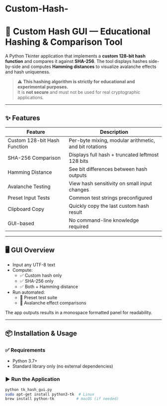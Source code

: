# Custom-Hash-
# 🔐 Custom Hash GUI — Educational Hashing & Comparison Tool

A Python Tkinter application that implements a **custom 128-bit hash function** and compares it against **SHA-256**. The tool displays hashes side-by-side and computes **Hamming distances** to visualize avalanche effects and hash uniqueness.

> ⚠️ **This hashing algorithm is strictly for educational and experimental purposes.**  
> It is **not secure** and must not be used for real cryptographic applications.

---

## ✨ Features

| Feature | Description |
|--------|-------------|
| Custom 128-bit Hash Function | Per-byte mixing, modular arithmetic, and bit rotations |
| SHA-256 Comparison | Displays full hash + truncated leftmost 128 bits |
| Hamming Distance | See bit differences between hash outputs |
| Avalanche Testing | View hash sensitivity on small input changes |
| Preset Input Tests | Common test strings preconfigured |
| Clipboard Copy | Quickly copy the last custom hash result |
| GUI-based | No command-line knowledge required |

---

## 🖥 GUI Overview

- Input any UTF-8 text
- Compute:
  - ✅ Custom hash only
  - ✅ SHA-256 only
  - ✅ Both + Hamming distance
- Run automated:
  - 🔹 Preset test suite
  - 🔹 Avalanche effect comparisons

The app outputs results in a monospace formatted panel for readability.

---

## 📦 Installation & Usage

### ✅ Requirements
- Python 3.7+
- Standard library only (no external dependencies)

### ▶️ Run the Application

```bash
python tk_hash_gui.py
sudo apt-get install python3-tk  # Linux
brew install python-tk          # macOS (if needed)
